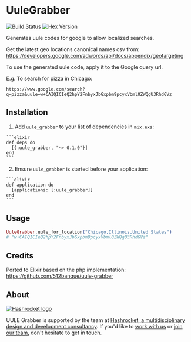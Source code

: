 # UuleGrabber

[![Build Status](https://travis-ci.org/dkarter/uule_grabber.svg?branch=master)](https://travis-ci.org/dkarter/uule_grabber) [![Hex Version](https://img.shields.io/hexpm/v/uule_grabber.svg)](https://hex.pm/packages/uule_grabber)

Generates uule codes for google to allow localized searches.

Get the latest geo locations canonical names csv from:
https://developers.google.com/adwords/api/docs/appendix/geotargeting


To use the generated uule code, apply it to the Google query url.

E.g. To search for pizza in Chicago:

```
https://www.google.com/search?q=pizza&uule=w+CAIQICIeQ2hpY2FnbyxJbGxpbm9pcyxVbml0ZWQgU3RhdGVz
```


## Installation

  1. Add `uule_grabber` to your list of dependencies in `mix.exs`:

    ```elixir
    def deps do
      [{:uule_grabber, "~> 0.1.0"}]
    end
    ```

  2. Ensure `uule_grabber` is started before your application:

    ```elixir
    def application do
      [applications: [:uule_grabber]]
    end
    ```

## Usage

```elixir
UuleGrabber.uule_for_location("Chicago,Illinois,United States")
# "w+CAIQICIeQ2hpY2FnbyxJbGxpbm9pcyxVbml0ZWQgU3RhdGVz"
```

## Credits

Ported to Elixir based on the php implementation:
https://github.com/512banque/uule-grabber

## About

[![Hashrocket logo](https://hashrocket.com/hashrocket_logo.svg)](https://hashrocket.com)

UULE Grabber is supported by the team at [Hashrocket, a
multidisciplinary design and development consultancy](https://hashrocket.com).
If you'd like to [work with us](https://hashrocket.com/contact-us/hire-us) or
[join our team](https://hashrocket.com/contact-us/jobs), don't hesitate to get
in touch.
